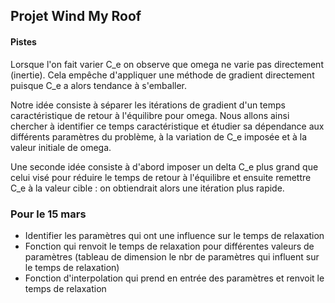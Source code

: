 ## Projet Wind My Roof

#### Pistes

Lorsque l'on fait varier C_e on observe que omega ne varie pas directement (inertie).
Cela empêche d'appliquer une méthode de gradient directement puisque C_e a alors tendance à s'emballer.

Notre idée consiste à séparer les itérations de gradient d'un temps caractéristique de retour à l'équilibre pour omega.
Nous allons ainsi chercher à identifier ce temps caractéristique et étudier sa dépendance aux différents paramètres du problème, à la variation de C_e imposée et à la valeur initiale de omega.

Une seconde idée consiste à d'abord imposer un delta C_e plus grand que celui visé pour réduire le temps de retour à l'équilibre et ensuite remettre C_e à la valeur cible : on obtiendrait alors une itération plus rapide.

### Pour le 15 mars

- Identifier les paramètres qui ont une influence sur le temps de relaxation
- Fonction qui renvoit le temps de relaxation pour différentes valeurs de paramètres (tableau de dimension le nbr de paramètres qui influent sur le temps de relaxation)
- Fonction d'interpolation qui prend en entrée des paramètres et renvoit le temps de relaxation